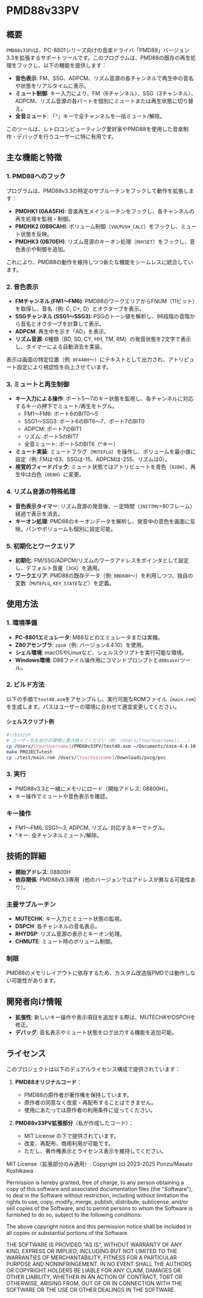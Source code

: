 # PMD88v33PV

## 概要
`PMD88v33PV`は、PC-8801シリーズ向けの音楽ドライバ「PMD88」バージョン3.3を拡張するサポートツールです。このプログラムは、PMD88の既存の再生処理をフックし、以下の機能を提供します：
- **音色表示**: FM、SSG、ADPCM、リズム音源の各チャンネルで再生中の音名や状態をリアルタイムに表示。
- **ミュート制御**: キー入力により、FM（6チャンネル）、SSG（3チャンネル）、ADPCM、リズム音源の各パートを個別にミュートまたは再生状態に切り替え。
- **全音ミュート**: 「^」キーで全チャンネルを一括ミュート/解除。

このツールは、レトロコンピューティング愛好家やPMD88を使用した音楽制作・デバッグを行うユーザーに特に有用です。

## 主な機能と特徴

### 1. PMD88へのフック
プログラムは、PMD88v3.3の特定のサブルーチンをフックして動作を拡張します：
- **PMDHK1 (0AA5FH)**: 音楽再生メインルーチンをフックし、各チャンネルの再生処理を監視・制御。
- **PMDHK2 (0B9CAH)**: ボリューム制御（`VOLPUSH_CALC`）をフックし、ミュート状態を反映。
- **PMDHK3 (0B70EH)**: リズム音源のキーオン処理（`RHYSET`）をフックし、音色表示や制御を追加。

これにより、PMD88の動作を維持しつつ新たな機能をシームレスに統合しています。

### 2. 音色表示
- **FMチャンネル (FM1〜FM6)**: PMD88のワークエリアからFNUM（11ビット）を取得し、音名（例: C, C+, D）とオクターブを表示。
- **SSGチャンネル (SSG1〜SSG3)**: PSGのトーン値を解析し、96段階の音階から音名とオクターブを計算して表示。
- **ADPCM**: 再生中を示す「AD」を表示。
- **リズム音源**: 6種類（BD, SD, CY, HH, TM, RM）の発音状態を2文字で表示し、タイマーによる自動消去を実装。

表示は画面の特定位置（例: `0F440H`〜）にテキストとして出力され、アトリビュート設定により視認性を向上させています。

### 3. ミュートと再生制御
- **キー入力による操作**: ポート5〜7のキー状態を監視し、各チャンネルに対応するキーの押下でミュート/再生をトグル。
  - FM1〜FM6: ポート6のBIT0〜5
  - SSG1〜SSG3: ポート6のBIT6〜7、ポート7のBIT0
  - ADPCM: ポート7のBIT1
  - リズム: ポート5のBIT7
  - 全音ミュート: ポート5のBIT6（^キー）
- **ミュート実装**: ミュートフラグ（`MUTEFLG`）を操作し、ボリュームを最小値に設定（例: FMは-63、SSGは-15、ADPCMは-255、リズムは0）。
- **視覚的フィードバック**: ミュート状態ではアトリビュートを青色（`028H`）、再生中は白色（`0E8H`）に変更。

### 4. リズム音源の特殊処理
- **音色表示タイマー**: リズム音源の発音後、一定時間（`INITTMV`=80フレーム）経過で表示を消去。
- **キーオン処理**: PMD88のキーオンデータを解析し、発音中の音色を画面に反映。パンやボリュームも個別に設定可能。

### 5. 初期化とワークエリア
- **初期化**: FM/SSG/ADPCM/リズムのワークアドレスをポインタとして設定し、デフォルト音量（`3CH`）を適用。
- **ワークエリア**: PMD88の既存データ（例: `0BD60H`〜）を利用しつつ、独自の変数（`MUTEFLG`, `KEY_STATE`など）を定義。

## 使用方法

### 1. 環境準備
- **PC-8801エミュレータ**: M88などのエミュレータまたは実機。
- **Z80アセンブラ**: `zasm`（例: バージョン4.4.10）を使用。
- **シェル環境**: macOSやLinuxなど、シェルスクリプトを実行可能な環境。
- **Windows環境**: D88ファイル操作用にコマンドプロンプトと`d88saver`ツール。

### 2. ビルド方法
以下の手順で`test40.asm`をアセンブルし、実行可能なROMファイル（`main.rom`）を生成します。パスはユーザーの環境に合わせて適宜変更してください。

#### シェルスクリプト例
```bash
#!/bin/sh
# ユーザー名を自分の環境に置き換えてください（例: /Users/[YourUsername]/...）
cp /Users/[YourUsername]/PMD88v33PV/test40.asm ~/Documents/zasm-4.4.10-macos10.12/pc88-asm/test/main.z80
make PROJECT=test
cp ./test/main.rom /Users/[YourUsername]/Downloads/pvcg/pvc
```

### 3. 実行
- PMD88v3.3と一緒にメモリにロード（開始アドレス: 08800H）。
- キー操作でミュートや音色表示を確認。

### キー操作
- FM1〜FM6, SSG1〜3, ADPCM, リズム: 対応するキーでトグル。
- ^キー: 全チャンネルミュート/解除。

## 技術的詳細
- **開始アドレス**: 08800H
- **依存関係**: PMD88v3.3専用（他のバージョンではアドレスが異なる可能性あり）。

### 主要サブルーチン
- **MUTECHK**: キー入力とミュート状態の監視。
- **DSPCH**: 各チャンネルの音名表示。
- **RHYDSP**: リズム音源の表示とキーオン処理。
- **CHMUTE**: ミュート時のボリューム制御。

### 制限
PMD88のメモリレイアウトに依存するため、カスタム改造版PMDでは動作しない可能性があります。

## 開発者向け情報
- **拡張性**: 新しいキー操作や表示項目を追加する際は、MUTECHKやDSPCHを修正。
- **デバッグ**: 音名表示やミュート状態をログ出力する機能を追加可能。

## ライセンス

このプロジェクトは以下のデュアルライセンス構成で提供されています：

1. **PMD88オリジナルコード**：
   - PMD88の原作者が著作権を保持しています。
   - 原作者の同意なく改変・再配布することはできません。
   - 使用にあたっては原作者の利用条件に従ってください。

2. **PMD88v33PV拡張部分**（私が作成したコード）：
   - MIT License の下で提供されています。
   - 改変、再配布、商用利用が可能です。
   - ただし、著作権表示とライセンス表示を維持してください。

MIT License（拡張部分のみ適用）:
Copyright (c) 2023-2025 Ponzu/Masato Koshikawa

Permission is hereby granted, free of charge, to any person obtaining a copy
of this software and associated documentation files (the "Software"), to deal
in the Software without restriction, including without limitation the rights
to use, copy, modify, merge, publish, distribute, sublicense, and/or sell
copies of the Software, and to permit persons to whom the Software is
furnished to do so, subject to the following conditions:

The above copyright notice and this permission notice shall be included in all
copies or substantial portions of the Software.

THE SOFTWARE IS PROVIDED "AS IS", WITHOUT WARRANTY OF ANY KIND, EXPRESS OR
IMPLIED, INCLUDING BUT NOT LIMITED TO THE WARRANTIES OF MERCHANTABILITY,
FITNESS FOR A PARTICULAR PURPOSE AND NONINFRINGEMENT. IN NO EVENT SHALL THE
AUTHORS OR COPYRIGHT HOLDERS BE LIABLE FOR ANY CLAIM, DAMAGES OR OTHER
LIABILITY, WHETHER IN AN ACTION OF CONTRACT, TORT OR OTHERWISE, ARISING FROM,
OUT OF OR IN CONNECTION WITH THE SOFTWARE OR THE USE OR OTHER DEALINGS IN THE
SOFTWARE.